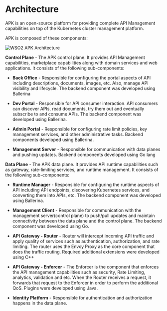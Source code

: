 # Architecture

APK is an open-source platform for providing complete API Management capabilities on top of the Kubernetes cluster management platform.

APK is composed of these components:

<img class="borderless-img" :src="$withBase('/assets/img/references/architecture.png')" alt="WSO2 APK Architecture">

**Control Plane** - The APK control plane. It provides API Management capabilities, marketplace capabilities along with domain services and web applications. It consists of the following sub-components:

- **Back Office** - Responsible for configuring the portal aspects of API including descriptions, documents, images, etc. Also, manage API visibility and lifecycle. The backend component was developed using Ballerina

- **Dev Portal** - Responsible for API consumer interaction. API consumers can discover APIs, read documents, try them out and eventually subscribe to and consume APIs. The backend component was developed using Ballerina.

- **Admin Portal** - Responsible for configuring rate limit policies, key management services, and other administrative tasks. Backend components developed using Ballerina.

- **Management Server** - Responsible for communication with data planes and pushing updates. Backend components developed using Go lang

**Data Plane** - The APK data plane. It provides API runtime capabilities such as gateway, rate-limiting services, and runtime management. It consists of the following sub-components:

- **Runtime Manager** - Responsible for configuring the runtime aspects of API including API endpoints, discovering Kubernetes services, and converting them into APIs, etc. The backend component was developed using Ballerina.

- **Management Client** - Responsible for communication with the management server(control plane) to push/pull updates and maintain connectivity between the data plane and the control plane. The backend component was developed using Go.

- **API Gateway - Router** - Router will intercept incoming API traffic and apply quality of services such as authentication, authorization, and rate limiting. The router uses the Envoy Proxy as the core component that does the traffic routing. Required additional extensions were developed using C++

- **API Gateway - Enforcer** - The Enforcer is the component that enforces the API management capabilities such as security, Rate Limiting, analytics, validation and etc. When the Router receives a request, it forwards that request to the Enforcer in order to perform the additional QoS. Plugins were developed using Java.

- **Identity Platform** - Responsible for authentication and authorization happens in the data plane.
